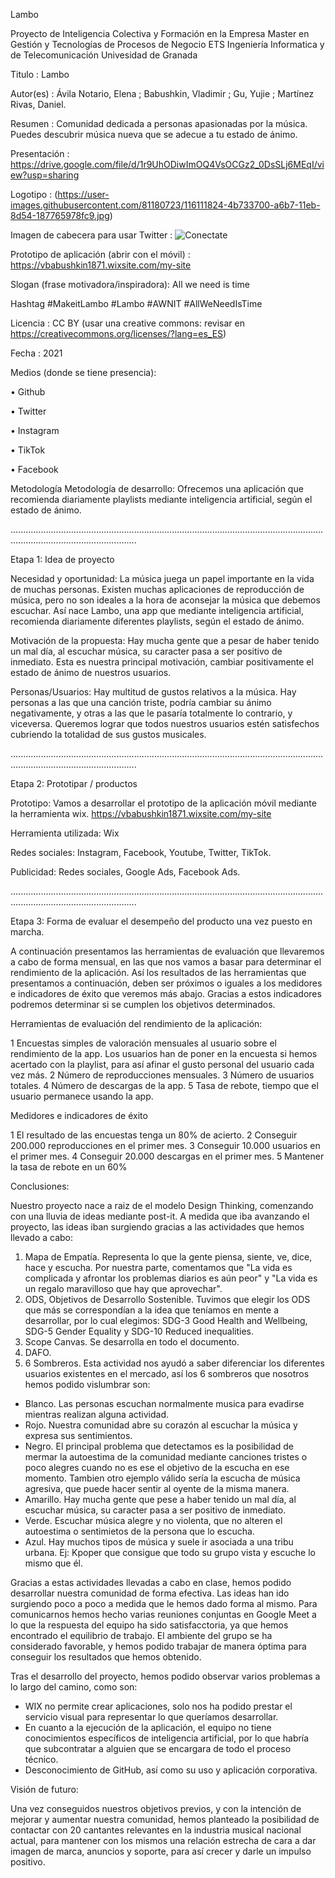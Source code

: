 Lambo  

Proyecto de Inteligencia Colectiva y Formación en la Empresa Master en Gestión y Tecnologías de Procesos de Negocio ETS Ingeniería Informatica y de Telecomunicación Univesidad de Granada

Titulo : Lambo

Autor(es) : Ávila Notario, Elena ; Babushkin, Vladimir ; Gu, Yujie ; Martínez Rivas, Daniel.

Resumen : Comunidad dedicada a personas apasionadas por la música. Puedes descubrir música nueva que se adecue a tu estado de ánimo.

Presentación : https://drive.google.com/file/d/1r9UhODiwImOQ4VsOCGz2_0DsSLj6MEqI/view?usp=sharing

Logotipo : (https://user-images.githubusercontent.com/81180723/116111824-4b733700-a6b7-11eb-8d54-187765978fc9.jpg)

Imagen de cabecera para usar Twitter : ![Conectate](https://user-images.githubusercontent.com/81180550/116287543-d5db9980-a790-11eb-8850-5353362c2c20.jpg)

Prototipo de aplicación (abrir con el móvil) : https://vbabushkin1871.wixsite.com/my-site 

Slogan (frase motivadora/inspiradora): All we need is time

Hashtag #MakeitLambo #Lambo #AWNIT #AllWeNeedIsTime

Licencia : CC BY (usar una creative commons: revisar en https://creativecommons.org/licenses/?lang=es_ES)

Fecha : 2021

Medios (donde se tiene presencia):

•	Github

•	Twitter

•	Instagram

•	TikTok

•	Facebook


Metodología Metodología de desarrollo: Ofrecemos una aplicación que recomienda diariamente playlists mediante inteligencia artificial, según el estado de ánimo.

..............................................................................................................................................................................

Etapa 1: Idea de proyecto

Necesidad y oportunidad: La música juega un papel importante en la vida de muchas personas. Existen muchas aplicaciones de reproducción de música, pero no son ideales a la hora de aconsejar la música que debemos escuchar. Así nace Lambo, una app que mediante inteligencia artificial, recomienda diariamente diferentes playlists, según el estado de ánimo. 

Motivación de la propuesta: Hay mucha gente que a pesar de haber tenido un mal día, al escuchar música, su caracter pasa a ser positivo de inmediato. Esta es nuestra principal motivación, cambiar positivamente el estado de ánimo de nuestros usuarios.

Personas/Usuarios: Hay multitud de gustos relativos a la música. Hay personas a las que una canción triste, podría cambiar su ánimo negativamente, y otras a las que le pasaría totalmente lo contrario, y viceversa. Queremos lograr que todos nuestros usuarios estén satisfechos cubriendo la totalidad de sus gustos musicales.

..............................................................................................................................................................................

Etapa 2: Prototipar / productos 

Prototipo: Vamos a desarrollar el prototipo de la aplicación móvil mediante la herramienta wix. https://vbabushkin1871.wixsite.com/my-site

Herramienta utilizada: Wix

Redes sociales: Instagram, Facebook, Youtube, Twitter, TikTok.

Publicidad: Redes sociales, Google Ads, Facebook Ads.

..............................................................................................................................................................................

Etapa 3: Forma de evaluar el desempeño del producto una vez puesto en marcha.

A continuación presentamos las herramientas de evaluación que llevaremos a cabo de forma mensual, en las que nos vamos a basar para determinar el rendimiento de la aplicación. 
Así los resultados de las herramientas que presentamos a continuación, deben ser próximos o iguales a los medidores e indicadores de éxito que veremos más abajo. Gracias a estos indicadores podremos determinar si se cumplen los objetivos determinados. 


Herramientas de evaluación del rendimiento de la aplicación:

1 Encuestas simples de valoración mensuales al usuario sobre el rendimiento de la app. Los usuarios han de poner en la encuesta si hemos acertado con la playlist, para así afinar el gusto personal del usuario cada vez más.
2 Número de reproducciones mensuales.
3 Número de usuarios totales.
4 Número de descargas de la app.
5 Tasa de rebote, tiempo que el usuario permanece usando la app.


Medidores e indicadores de éxito

1 El resultado de las encuestas tenga un 80% de acierto.
2 Conseguir 200.000 reproducciones en el primer mes.
3 Conseguir 10.000 usuarios en el primer mes.
4 Conseguir 20.000 descargas en el primer mes.
5 Mantener la tasa de rebote en un 60%

Conclusiones:

Nuestro proyecto nace a raiz de el modelo Design Thinking, comenzando con una lluvia de ideas mediante post-it. A medida que iba avanzando el proyecto, las ideas iban surgiendo gracias a las actividades que hemos llevado a cabo:
1. Mapa de Empatía. Representa lo que la gente piensa, siente, ve, dice, hace y escucha. Por nuestra parte, comentamos que "La vida es complicada y afrontar los problemas        diarios es aún peor" y "La vida es un regalo maravilloso que hay que aprovechar".
2. ODS, Objetivos de Desarrollo Sostenible. Tuvimos que elegir los ODS que más se correspondían a la idea que teníamos en mente a desarrollar, por lo cual elegimos: SDG-3        Good Health and Wellbeing, SDG-5 Gender Equality y SDG-10 Reduced inequalities.
3. Scope Canvas. Se desarrolla en todo el documento.
4. DAFO.
5. 6 Sombreros. Esta actividad nos ayudó a saber diferenciar los diferentes usuarios existentes en el mercado, así los 6 sombreros que nosotros hemos podido vislumbrar son:
- Blanco. Las personas escuchan normalmente musica para evadirse mientras realizan alguna actividad.
- Rojo. Nuestra comunidad abre su corazón al escuchar la música y expresa sus sentimientos.
- Negro. El principal problema que detectamos es la posibilidad de mermar la autoestima de la comunidad mediante canciones tristes o poco alegres cuando no es ese el               objetivo de la escucha en ese momento. Tambien otro ejemplo válido sería la escucha de música agresiva, que puede hacer sentir al oyente de la misma manera.
- Amarillo. Hay mucha gente que pese a haber tenido un mal día, al escuchar música, su caracter pasa a ser positivo de inmediato.
- Verde. Escuchar música alegre y no violenta, que no alteren el autoestima o sentimietos de la persona que lo escucha.
- Azul. Hay muchos tipos de música y suele ir asociada a una tribu urbana. Ej: Kpoper que consigue que todo su grupo vista y escuche lo mismo que él.

Gracias a estas actividades llevadas a cabo en clase, hemos podido desarrollar nuestra comunidad de forma efectiva. Las ideas han ido surgiendo poco a poco a medida que le hemos dado forma al mismo. Para comunicarnos hemos hecho varias reuniones conjuntas en Google Meet a lo que la respuesta del equipo ha sido satisfacctoria, ya que hemos encontrado el equilibrio de trabajo. El ambiente del grupo se ha considerado favorable, y hemos podido trabajar de manera óptima para conseguir los resultados que hemos obtenido.

Tras el desarrollo del proyecto, hemos podido observar varios problemas a lo largo del camino, como son:

 * WIX no permite crear aplicaciones, solo nos ha podido prestar el servicio visual para representar lo que queríamos desarrollar.
 * En cuanto a la ejecución de la aplicación, el equipo no tiene conocimientos específicos de inteligencia artificial, por lo que habría que subcontratar a alguien que se          encargara de todo el proceso técnico.
 * Desconocimiento de GitHub, así como su uso y aplicación corporativa.


Visión de futuro: 

Una vez conseguidos nuestros objetivos previos, y con la intención de mejorar y aumentar nuestra comunidad, hemos planteado la posibilidad de contactar con 20 cantantes relevantes en la industria musical nacional actual, para mantener con los mismos una relación estrecha de cara a dar imagen de marca, anuncios y soporte, para así crecer y darle un impulso positivo.
